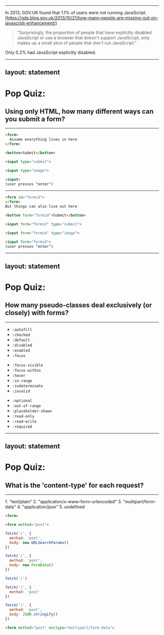 
---

In 2013, GOV.UK found that 1.1% of users were not running JavaScript.
(https://gds.blog.gov.uk/2013/10/21/how-many-people-are-missing-out-on-javascript-enhancement/)

<v-clicks>

> "Surprisingly, the proportion of people that have explicitly disabled JavaScript or use a browser that doesn't support JavaScript, only makes up a small slice of people that don't run JavaScript."

Only 0.2% had JavaScript explicitly disabled.


</v-clicks>


---
layout: statement
---

# Pop Quiz:
## Using only HTML, how many different ways can you submit a form?

---

```html
<form>
  Assume everything lives in here
</form>
```

<v-clicks>

```html
<button>Submit</button>
```
```html
<input type="submit">
```
```html
<input type="image">
```
```html
<input>
(user presses "enter")
```
</v-clicks>

---

```html
<form id="formid">
</form>
But things can also live out here
```

```html
<button form="formid">Submit</button>
```
```html
<input form="formid" type="submit">
```
```html
<input form="formid" type="image">
```
```html
<input form="formid">
(user presses "enter")
```



---
layout: statement
---

# Pop Quiz:
## How many pseudo-classes deal exclusively (or closely) with forms?

---

<div class="grid grid-cols-3">
<v-clicks>

- `:autofill`
- `:checked`
- `:default`
- `:disabled`
- `:enabled`
- `:focus`
<!--  -->
- `:focus-visible`
- `:focus-within`
- `:hover`
- `:in-range`
- `:indeterminate`
- `:invalid`
<!--  -->
- `:optional`
- `:out-of-range`
- `:placeholder-shown`
- `:read-only`
- `:read-write`
- `:required`
</v-clicks>
</div>

---
layout: statement
---

# Pop Quiz:
## What is the 'content-type' for each request?

---

<div class="flex gap-6 text-xs">
  <span>1. "text/plain"</span>
  <span>2. "application/x-www-form-urlencoded"</span>
  <span>3. "multipart/form-data"</span>
  <span>4. "application/json"</span>
  <span>5. undefined</span>
</div>
<div class="grid grid-cols-2 gap-4">
<div>

<div v-click="1">

```html
<form>
```
<!-- 2 -->
</div>

<div v-click="3">

```html
<form method="post">
```
<!-- 2 -->
</div>

<div v-click="5">

```js
fetch('/', { 
  method: 'post',
  body: new URLSearchParams()  
})
```
<!-- 2 -->
</div>

<div v-click="7">

```js
fetch('/', { 
  method: 'post',
  body: new FormData()  
})
```
<!-- 3 -->
</div>
</div>
<div>

<div v-click="2">

```js
fetch('/')
```
<!-- 5 -->
</div>

<div v-click="4">

```js
fetch('/', { 
  method: 'post'
})
```
<!-- 5 -->
</div>

<div v-click="6">

```js
fetch('/', { 
  method: 'post',
  body: JSON.stringify()  
})
```
<!-- 5 -->
</div>

<div v-click="8" class="text-sm">

```html
<form method="post" enctype="multipart/form-data">
```
<!-- 3 -->
</div>
</div>
</div>

